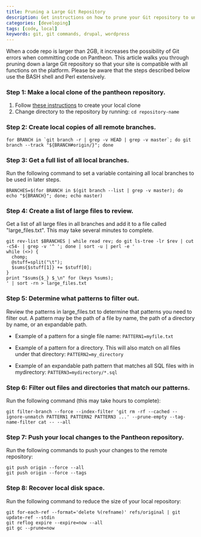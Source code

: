 ```yaml
---
title: Pruning a Large Git Repository
description: Get instructions on how to prune your Git repository to under 2GB to maintain compatibility with the Pantheon platform.
categories: [developing]
tags: [code, local]
keywords: git, git commands, drupal, wordpress
---
```

When a code repo is larger than 2GB, it increases the possibility of Git errors when committing code on Pantheon. This article walks you through pruning down a large Git repository so that your site is compatible with all functions on the platform. Please be aware that the steps described below use the BASH shell and Perl extensively. 

### Step 1: Make a local clone of the pantheon repository.
1. Follow [these instructions](https://pantheon.io/docs/git/#clone-your-site-codebase) to create your local clone
2. Change directory to the repository by running: `cd repository-name`

### Step 2: Create local copies of all remote branches.
```
for BRANCH in `git branch -r | grep -v HEAD | grep -v master`; do git branch --track "${BRANCH#origin/}"; done
```

### Step 3: Get a full list of all local branches.
Run the following command to set a variable containing all local branches to be used in later steps. 
```
BRANCHES=$(for BRANCH in $(git branch --list | grep -v master); do echo "${BRANCH}"; done; echo master)
```

### Step 4: Create a list of large files to review.
Get a list of all large files in all branches and add it to a file called "large_files.txt".  This may take several minutes to complete.
```
git rev-list $BRANCHES | while read rev; do git ls-tree -lr $rev | cut -c54- | grep -v '^ '; done | sort -u | perl -e '
while (<>) {
  chomp;
  @stuff=split("\t");
  $sums{$stuff[1]} += $stuff[0];
}
print "$sums{$_} $_\n" for (keys %sums);
' | sort -rn > large_files.txt
```
### Step 5: Determine what patterns to filter out.
Review the patterns in large_files.txt to determine that patterns you need to filter out. A pattern may be the path of a file by name, the path of a directory by name, or an expandable path.

- Example of a pattern for a single file name: `PATTERN1=myfile.txt`

- Example of a pattern for a directory. This will also match on all files under that directory: `PATTERN2=my_directory`

- Example of an expandable path pattern that matches all SQL files with in mydirectory: `PATTERN3=mydirectory/*.sql`

### Step 6: Filter out files and directories that match our patterns.
Run the following command (this may take hours to complete):
```
git filter-branch --force --index-filter 'git rm -rf --cached --ignore-unmatch PATTERN1 PATTERN2 PATTERN3 ...' --prune-empty --tag-name-filter cat -- --all
```

### Step 7: Push your local changes to the Pantheon repository.
Run the following commands to push your changes to the remote repository:
```
git push origin --force --all
git push origin --force --tags
```

### Step 8: Recover local disk space.
Run the following command to reduce the size of your local repository:
```
git for-each-ref --format='delete %(refname)' refs/original | git update-ref --stdin
git reflog expire --expire=now --all
git gc --prune=now
```

